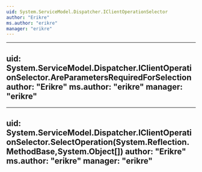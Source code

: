 ```yaml
---
uid: System.ServiceModel.Dispatcher.IClientOperationSelector
author: "Erikre"
ms.author: "erikre"
manager: "erikre"
---
```


---
uid: System.ServiceModel.Dispatcher.IClientOperationSelector.AreParametersRequiredForSelection
author: "Erikre"
ms.author: "erikre"
manager: "erikre"
---

---
uid: System.ServiceModel.Dispatcher.IClientOperationSelector.SelectOperation(System.Reflection.MethodBase,System.Object[])
author: "Erikre"
ms.author: "erikre"
manager: "erikre"
---
